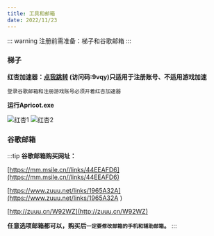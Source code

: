 ```yaml
---
title: 工具和邮箱
date: 2022/11/23
---
```


::: warning
注册前需准备：梯子和谷歌邮箱
:::

### 梯子

**红杏加速器：[点我跳转](https://cloud.189.cn/t/Q8ui'j'kui'o'po'oVFFVzYFfiaa) (访问码:9vqy)只适用于注册账号、不适用游戏加速**

```
登录谷歌邮箱和注册游戏账号必须开着红杏加速器
```

**运行Apricot.exe**

![红杏1](/assets/红杏1.png)
![红杏2](/assets/红杏2.png)

### 谷歌邮箱

:::tip
**谷歌邮箱购买网址：**

[https://mm.msile.cn//links/44EEAFD6](https://mm.msile.cn//links/44EEAFD6)

[https://www.zuuu.net/links/1965A32A](https://www.zuuu.net/links/1965A32A )

[http://zuuu.cn/W92WZ](http://zuuu.cn/W92WZ)

**任意选项邮箱都可以，购买后`一定要修改邮箱的手机和辅助邮箱`。**
:::



